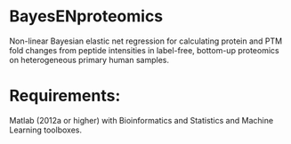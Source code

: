 # BayesENproteomics
Non-linear Bayesian elastic net regression for calculating protein and PTM fold changes from peptide intensities in label-free, bottom-up proteomics on heterogeneous primary human samples.

# Requirements:
Matlab (2012a or higher) with Bioinformatics and Statistics and Machine Learning toolboxes.


